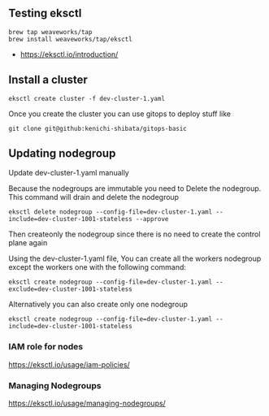 Testing eksctl
------

```
brew tap weaveworks/tap
brew install weaveworks/tap/eksctl
```

* https://eksctl.io/introduction/


Install a cluster
------
```
eksctl create cluster -f dev-cluster-1.yaml
```

Once you create the cluster you can use gitops to deploy stuff like

```
git clone git@github:kenichi-shibata/gitops-basic
```

Updating nodegroup
----

Update dev-cluster-1.yaml manually

Because the nodegroups are immutable you need to Delete the nodegroup. This
command will drain and delete the nodegroup

```
eksctl delete nodegroup --config-file=dev-cluster-1.yaml --include=dev-cluster-1001-stateless --approve
```

Then createonly the nodegroup since there is no need to create the control
plane again

Using the dev-cluster-1.yaml file, You can create all the workers nodegroup except the workers one with the following command:

```
eksctl create nodegroup --config-file=dev-cluster-1.yaml --exclude=dev-cluster-1001-stateless

```

Alternatively you can also create only one nodegroup

```
eksctl create nodegroup --config-file=dev-cluster-1.yaml --include=dev-cluster-1001-stateless
```

### IAM role for nodes

https://eksctl.io/usage/iam-policies/

### Managing Nodegroups

https://eksctl.io/usage/managing-nodegroups/
